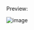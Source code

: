Preview:

![image](https://github.com/user-attachments/assets/4af4f05a-f451-46a5-a08d-7ec7eab89c78)
